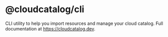 # @cloudcatalog/cli

CLI utility to help you import resources and manage your cloud catalog. Full documentation at https://cloudcatalog.dev.
